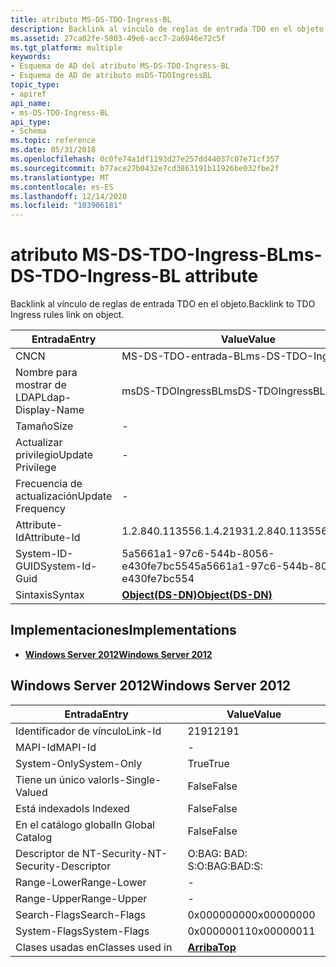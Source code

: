 ```yaml
---
title: atributo MS-DS-TDO-Ingress-BL
description: Backlink al vínculo de reglas de entrada TDO en el objeto.
ms.assetid: 27ca02fe-5803-49e6-acc7-2a6946e72c5f
ms.tgt_platform: multiple
keywords:
- Esquema de AD del atributo MS-DS-TDO-Ingress-BL
- Esquema de AD de atributo msDS-TDOIngressBL
topic_type:
- apiref
api_name:
- ms-DS-TDO-Ingress-BL
api_type:
- Schema
ms.topic: reference
ms.date: 05/31/2018
ms.openlocfilehash: 0c0fe74a1df1193d27e257dd44037c07e71cf357
ms.sourcegitcommit: b77ace27b0432e7cd3863191b11926be032fbe2f
ms.translationtype: MT
ms.contentlocale: es-ES
ms.lasthandoff: 12/14/2020
ms.locfileid: "103906181"
---
```

# <a name="ms-ds-tdo-ingress-bl-attribute"></a><span data-ttu-id="ed786-105">atributo MS-DS-TDO-Ingress-BL</span><span class="sxs-lookup"><span data-stu-id="ed786-105">ms-DS-TDO-Ingress-BL attribute</span></span>

<span data-ttu-id="ed786-106">Backlink al vínculo de reglas de entrada TDO en el objeto.</span><span class="sxs-lookup"><span data-stu-id="ed786-106">Backlink to TDO Ingress rules link on object.</span></span>



| <span data-ttu-id="ed786-107">Entrada</span><span class="sxs-lookup"><span data-stu-id="ed786-107">Entry</span></span> | <span data-ttu-id="ed786-108">Value</span><span class="sxs-lookup"><span data-stu-id="ed786-108">Value</span></span> |
|-------------------|-----------------------------------------|
| <span data-ttu-id="ed786-109">CN</span><span class="sxs-lookup"><span data-stu-id="ed786-109">CN</span></span>                | <span data-ttu-id="ed786-110">MS-DS-TDO-entrada-BL</span><span class="sxs-lookup"><span data-stu-id="ed786-110">ms-DS-TDO-Ingress-BL</span></span>                    |
| <span data-ttu-id="ed786-111">Nombre para mostrar de LDAP</span><span class="sxs-lookup"><span data-stu-id="ed786-111">Ldap-Display-Name</span></span> | <span data-ttu-id="ed786-112">msDS-TDOIngressBL</span><span class="sxs-lookup"><span data-stu-id="ed786-112">msDS-TDOIngressBL</span></span>                       |
| <span data-ttu-id="ed786-113">Tamaño</span><span class="sxs-lookup"><span data-stu-id="ed786-113">Size</span></span>              | \-                                      |
| <span data-ttu-id="ed786-114">Actualizar privilegio</span><span class="sxs-lookup"><span data-stu-id="ed786-114">Update Privilege</span></span>  | \-                                      |
| <span data-ttu-id="ed786-115">Frecuencia de actualización</span><span class="sxs-lookup"><span data-stu-id="ed786-115">Update Frequency</span></span>  | \-                                      |
| <span data-ttu-id="ed786-116">Attribute-Id</span><span class="sxs-lookup"><span data-stu-id="ed786-116">Attribute-Id</span></span>      | <span data-ttu-id="ed786-117">1.2.840.113556.1.4.2193</span><span class="sxs-lookup"><span data-stu-id="ed786-117">1.2.840.113556.1.4.2193</span></span>                 |
| <span data-ttu-id="ed786-118">System-ID-GUID</span><span class="sxs-lookup"><span data-stu-id="ed786-118">System-Id-Guid</span></span>    | <span data-ttu-id="ed786-119">5a5661a1-97c6-544b-8056-e430fe7bc554</span><span class="sxs-lookup"><span data-stu-id="ed786-119">5a5661a1-97c6-544b-8056-e430fe7bc554</span></span>    |
| <span data-ttu-id="ed786-120">Sintaxis</span><span class="sxs-lookup"><span data-stu-id="ed786-120">Syntax</span></span>            | [<span data-ttu-id="ed786-121">**Object(DS-DN)**</span><span class="sxs-lookup"><span data-stu-id="ed786-121">**Object(DS-DN)**</span></span>](s-object-ds-dn.md) |



## <a name="implementations"></a><span data-ttu-id="ed786-122">Implementaciones</span><span class="sxs-lookup"><span data-stu-id="ed786-122">Implementations</span></span>

-   [<span data-ttu-id="ed786-123">**Windows Server 2012**</span><span class="sxs-lookup"><span data-stu-id="ed786-123">**Windows Server 2012**</span></span>](#windows-server-2012)

## <a name="windows-server-2012"></a><span data-ttu-id="ed786-124">Windows Server 2012</span><span class="sxs-lookup"><span data-stu-id="ed786-124">Windows Server 2012</span></span>



| <span data-ttu-id="ed786-125">Entrada</span><span class="sxs-lookup"><span data-stu-id="ed786-125">Entry</span></span> | <span data-ttu-id="ed786-126">Value</span><span class="sxs-lookup"><span data-stu-id="ed786-126">Value</span></span> |
|------------------------|---------------------------------|
| <span data-ttu-id="ed786-127">Identificador de vínculo</span><span class="sxs-lookup"><span data-stu-id="ed786-127">Link-Id</span></span>                | <span data-ttu-id="ed786-128">2191</span><span class="sxs-lookup"><span data-stu-id="ed786-128">2191</span></span>                            |
| <span data-ttu-id="ed786-129">MAPI-Id</span><span class="sxs-lookup"><span data-stu-id="ed786-129">MAPI-Id</span></span>                | \-                              |
| <span data-ttu-id="ed786-130">System-Only</span><span class="sxs-lookup"><span data-stu-id="ed786-130">System-Only</span></span>            | <span data-ttu-id="ed786-131">True</span><span class="sxs-lookup"><span data-stu-id="ed786-131">True</span></span>                            |
| <span data-ttu-id="ed786-132">Tiene un único valor</span><span class="sxs-lookup"><span data-stu-id="ed786-132">Is-Single-Valued</span></span>       | <span data-ttu-id="ed786-133">False</span><span class="sxs-lookup"><span data-stu-id="ed786-133">False</span></span>                           |
| <span data-ttu-id="ed786-134">Está indexado</span><span class="sxs-lookup"><span data-stu-id="ed786-134">Is Indexed</span></span>             | <span data-ttu-id="ed786-135">False</span><span class="sxs-lookup"><span data-stu-id="ed786-135">False</span></span>                           |
| <span data-ttu-id="ed786-136">En el catálogo global</span><span class="sxs-lookup"><span data-stu-id="ed786-136">In Global Catalog</span></span>      | <span data-ttu-id="ed786-137">False</span><span class="sxs-lookup"><span data-stu-id="ed786-137">False</span></span>                           |
| <span data-ttu-id="ed786-138">Descriptor de NT-Security-</span><span class="sxs-lookup"><span data-stu-id="ed786-138">NT-Security-Descriptor</span></span> | <span data-ttu-id="ed786-139">O:BAG: BAD: S:</span><span class="sxs-lookup"><span data-stu-id="ed786-139">O:BAG:BAD:S:</span></span>                    |
| <span data-ttu-id="ed786-140">Range-Lower</span><span class="sxs-lookup"><span data-stu-id="ed786-140">Range-Lower</span></span>            | \-                              |
| <span data-ttu-id="ed786-141">Range-Upper</span><span class="sxs-lookup"><span data-stu-id="ed786-141">Range-Upper</span></span>            | \-                              |
| <span data-ttu-id="ed786-142">Search-Flags</span><span class="sxs-lookup"><span data-stu-id="ed786-142">Search-Flags</span></span>           | <span data-ttu-id="ed786-143">0x00000000</span><span class="sxs-lookup"><span data-stu-id="ed786-143">0x00000000</span></span>                      |
| <span data-ttu-id="ed786-144">System-Flags</span><span class="sxs-lookup"><span data-stu-id="ed786-144">System-Flags</span></span>           | <span data-ttu-id="ed786-145">0x00000011</span><span class="sxs-lookup"><span data-stu-id="ed786-145">0x00000011</span></span>                      |
| <span data-ttu-id="ed786-146">Clases usadas en</span><span class="sxs-lookup"><span data-stu-id="ed786-146">Classes used in</span></span>        | [<span data-ttu-id="ed786-147">**Arriba**</span><span class="sxs-lookup"><span data-stu-id="ed786-147">**Top**</span></span>](c-top.md)<br/> |



 

 





